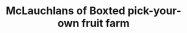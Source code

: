 ---
title: "McLauchlans of Boxted pick-your-own fruit farm"
url: /boxted/mclauchlans-of-boxted-pick-your-own-fruit-farm/
shop: farm
---